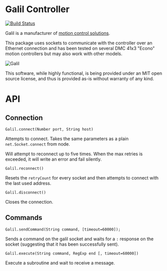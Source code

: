 # Galil Controller

[![Build Status](https://travis-ci.org/artaic/galil.svg?branch=master)](https://travis-ci.org/artaic/galil)

Galil is a manufacturer of [motion control solutions](http://www.galilmc.com/motion-controllers).

This package uses sockets to communicate with the controller over an Ethernet
connection and has been tested on several DMC 41x3 "Econo" motion controllers
but may also work with other models.

![Galil](http://www.galil.com/sites/default/files/products/dmc-41x3_big_0.png)

This software, while highly functional, is being provided under an MIT open
source license, and thus is provided as-is without warranty of any kind.

# API

## Connection

```
Galil.connect(Number port, String host)
```

Attempts to connect. Takes the same parameters as a plain
`net.Socket.connect` from node.

Will attempt to reconnect up to five times. When the max retries is
exceeded, it will write an error and fail silently.

```
Galil.reconnect()
```

Resets the `retryCount` for every socket and then attempts to connect
with the last used address.

```
Galil.disconnect()
```
Closes the connection.

## Commands

```
Galil.sendCommand(String command, [timeout=60000]);
```

Sends a command on the galil socket and waits for a `:` response on the
socket (suggesting that it has been successfully sent).

```
Galil.execute(String command, RegExp end [, timeout=60000])
```
Execute a subroutine and wait to receive a message.
